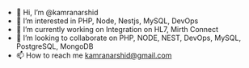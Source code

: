 - 👋 Hi, I’m @kamranarshid
- 👀 I’m interested in PHP, Node, Nestjs, MySQL, DevOps
- 🌱 I’m currently working on Integration on HL7, Mirth Connect 
- 💞️ I’m looking to collaborate on PHP, NODE, NEST, DevOps, MySQL, PostgreSQL, MongoDB
- 📫 How to reach me kamranarshid@gmail.com

<!---
kamranarshid/kamranarshid is a ✨ special ✨ repository because its `README.md` (this file) appears on your GitHub profile.
You can click the Preview link to take a look at your changes.
--->
